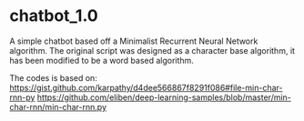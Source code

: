 # chatbot_1.0
A simple chatbot based off a Minimalist Recurrent Neural Network algorithm.  The original script was designed as a character base algorithm, it has been modified to be a word based algorithm.

The codes is based on:
https://gist.github.com/karpathy/d4dee566867f8291f086#file-min-char-rnn-py
https://github.com/eliben/deep-learning-samples/blob/master/min-char-rnn/min-char-rnn.py
